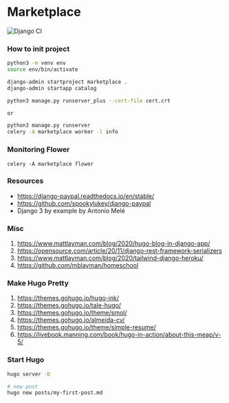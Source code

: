 # Marketplace
![Django CI](https://github.com/delitamakanda/marketplace/workflows/Django%20CI/badge.svg?branch=main)
### How to init project

```bash
python3 -m venv env
source env/bin/activate

django-admin startproject marketplace .
django-admin startapp catalog

python3 manage.py runserver_plus --cert-file cert.crt

or 

python3 manage.py runserver
celery -A marketplace worker -l info
```

### Monitoring Flower
```
celery -A marketplace flower
```

### Resources
* https://django-paypal.readthedocs.io/en/stable/
* https://github.com/spookylukey/django-paypal
* Django 3 by example by Antonio Melé


### Misc
1. https://www.mattlayman.com/blog/2020/hugo-blog-in-django-app/
2. https://opensource.com/article/20/11/django-rest-framework-serializers
3. https://www.mattlayman.com/blog/2020/tailwind-django-heroku/
4. https://github.com/mblayman/homeschool


### Make Hugo Pretty
1. https://themes.gohugo.io/hugo-ink/
2. https://themes.gohugo.io/tale-hugo/
3. https://themes.gohugo.io/theme/smol/
4. https://themes.gohugo.io/almeida-cv/
5. https://themes.gohugo.io/theme/simple-resume/
6. https://livebook.manning.com/book/hugo-in-action/about-this-meap/v-5/


### Start Hugo
```bash
hugo server -D

# new post
hugo new posts/my-first-post.md
```

